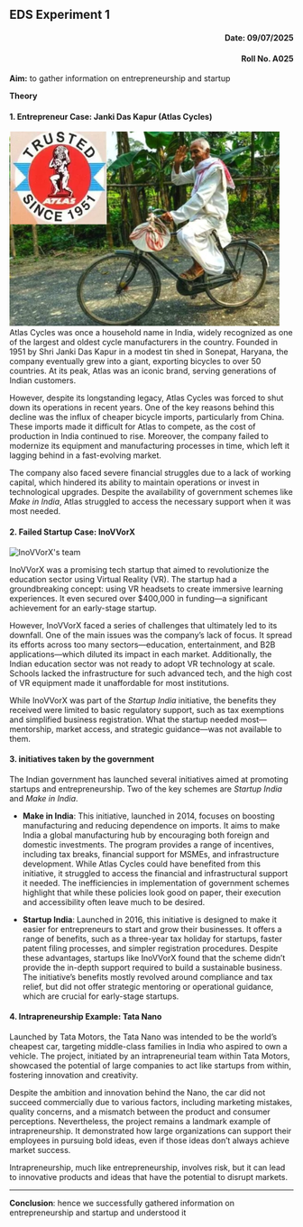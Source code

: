 

 ## EDS Experiment 1                                   
<text align="right"> 


#### Date: 09/07/2025
#### Roll No. A025
 

</text>


**Aim:**  to gather information on entrepreneurship and startup 

**Theory**
#### **1. Entrepreneur Case: Janki Das Kapur (Atlas Cycles)**
![image](.attachments/2a4cbf2564da902e3add83bb7e1f4733a3daaee7.png) 
Atlas Cycles was once a household name in India, widely recognized as one of the largest and oldest cycle manufacturers in the country. Founded in 1951 by Shri Janki Das Kapur in a modest tin shed in Sonepat, Haryana, the company eventually grew into a giant, exporting bicycles to over 50 countries. At its peak, Atlas was an iconic brand, serving generations of Indian customers.

However, despite its longstanding legacy, Atlas Cycles was forced to shut down its operations in recent years. One of the key reasons behind this decline was the influx of cheaper bicycle imports, particularly from China. These imports made it difficult for Atlas to compete, as the cost of production in India continued to rise. Moreover, the company failed to modernize its equipment and manufacturing processes in time, which left it lagging behind in a fast-evolving market.

The company also faced severe financial struggles due to a lack of working capital, which hindered its ability to maintain operations or invest in technological upgrades. Despite the availability of government schemes like _Make in India_, Atlas struggled to access the necessary support when it was most needed.




#### **2. Failed Startup Case: InoVVorX**

![InoVVorX's team](https://cdn.prod.website-files.com/5fadb14c46b287ad224b60b9/60384aaf5039a075f5a9b2f5_5fb670ab1d6bd74c416ab0db_QY5hOIai9PbV7GwaLGwgCcdNctl4vRGX3X-kHpTAiroT-OUJdhvnBHGkZ5NNJ8VvXPWh6Lw45LNBGkj4Ou59aVbN927L8kdNyYDwuWLSEUIHhw5-Yg6oA5USrhi7FaQjqSP336Qy.jpeg)

InoVVorX was a promising tech startup that aimed to revolutionize the education sector using Virtual Reality (VR). The startup had a groundbreaking concept: using VR headsets to create immersive learning experiences. It even secured over $400,000 in funding—a significant achievement for an early-stage startup.

However, InoVVorX faced a series of challenges that ultimately led to its downfall. One of the main issues was the company’s lack of focus. It spread its efforts across too many sectors—education, entertainment, and B2B applications—which diluted its impact in each market. Additionally, the Indian education sector was not ready to adopt VR technology at scale. Schools lacked the infrastructure for such advanced tech, and the high cost of VR equipment made it unaffordable for most institutions.

While InoVVorX was part of the _Startup India_ initiative, the benefits they received were limited to basic regulatory support, such as tax exemptions and simplified business registration. What the startup needed most—mentorship, market access, and strategic guidance—was not available to them.





#### 3. initiatives taken by the government 

The Indian government has launched several initiatives aimed at promoting startups and entrepreneurship. Two of the key schemes are _Startup India_ and _Make in India_.

-   **Make in India**: This initiative, launched in 2014, focuses on boosting manufacturing and reducing dependence on imports. It aims to make India a global manufacturing hub by encouraging both foreign and domestic investments. The program provides a range of incentives, including tax breaks, financial support for MSMEs, and infrastructure development. While Atlas Cycles could have benefited from this initiative, it struggled to access the financial and infrastructural support it needed. The inefficiencies in implementation of government schemes highlight that while these policies look good on paper, their execution and accessibility often leave much to be desired.

-   **Startup India**: Launched in 2016, this initiative is designed to make it easier for entrepreneurs to start and grow their businesses. It offers a range of benefits, such as a three-year tax holiday for startups, faster patent filing processes, and simpler registration procedures. Despite these advantages, startups like InoVVorX found that the scheme didn’t provide the in-depth support required to build a sustainable business. The initiative’s benefits mostly revolved around compliance and tax relief, but did not offer strategic mentoring or operational guidance, which are crucial for early-stage startups.
    

    


#### **4. Intrapreneurship Example: Tata Nano**



Launched by Tata Motors, the Tata Nano was intended to be the world’s cheapest car, targeting middle-class families in India who aspired to own a vehicle. The project, initiated by an intrapreneurial team within Tata Motors, showcased the potential of large companies to act like startups from within, fostering innovation and creativity.

Despite the ambition and innovation behind the Nano, the car did not succeed commercially due to various factors, including marketing mistakes, quality concerns, and a mismatch between the product and consumer perceptions. Nevertheless, the project remains a landmark example of intrapreneurship. It demonstrated how large organizations can support their employees in pursuing bold ideas, even if those ideas don’t always achieve market success.

Intrapreneurship, much like entrepreneurship, involves risk, but it can lead to innovative products and ideas that have the potential to disrupt markets.

***

**Conclusion**:  hence we successfully gathered information on entrepreneurship and startup and understood it
